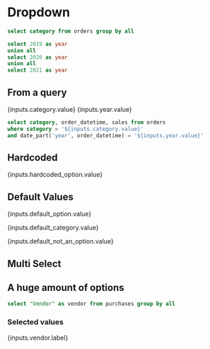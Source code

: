 # Dropdown

```sql categories
select category from orders group by all
```

```sql years
select 2019 as year 
union all 
select 2020 as year
union all
select 2021 as year
```

## From a query

<Dropdown data={categories} name=category value=category/>

<Dropdown data={years} name=year value=year order=year title="Order Year"/>

{inputs.category.value} {inputs.year.value}

```sql orders
select category, order_datetime, sales from orders
where category = '${inputs.category.value}'
and date_part('year', order_datetime) = '${inputs.year.value}'
```

<DataTable data={orders} />

## Hardcoded

<Dropdown name=hardcoded_option >
    <DropdownOption value=1 valueLabel="Option 1" />
    <DropdownOption value=2 valueLabel="Option 2" />
    <DropdownOption value=3 valueLabel="Option 3" />
</Dropdown>

{inputs.hardcoded_option.value}

## Default Values

<Dropdown name=default_option defaultValue=2>
    <DropdownOption value=1 valueLabel="Option 1" />
    <DropdownOption value=2 valueLabel="Option 2" />
    <DropdownOption value=3 valueLabel="Option 3" />
</Dropdown>

{inputs.default_option.value}


<Dropdown 
    name=default_category 
    data={categories} 
    value=category 
    defaultValue="Cursed Sporting Goods"
/>

{inputs.default_category.value}


<Dropdown 
    name=default_not_an_option 
    data={categories} 
    value=category 
    title="Default not present in query"
    defaultValue="Not an option"
/>

{inputs.default_not_an_option.value}



## Multi Select

<Dropdown name=multi_select data={categories} value=category multiple title=Categories/>

## A huge amount of options

```sql purchases
select "Vendor" as vendor from purchases group by all
```

<Dropdown name=vendor data={purchases} value=vendor multiple title=Vendors/>

### Selected values

{inputs.vendor.label}

